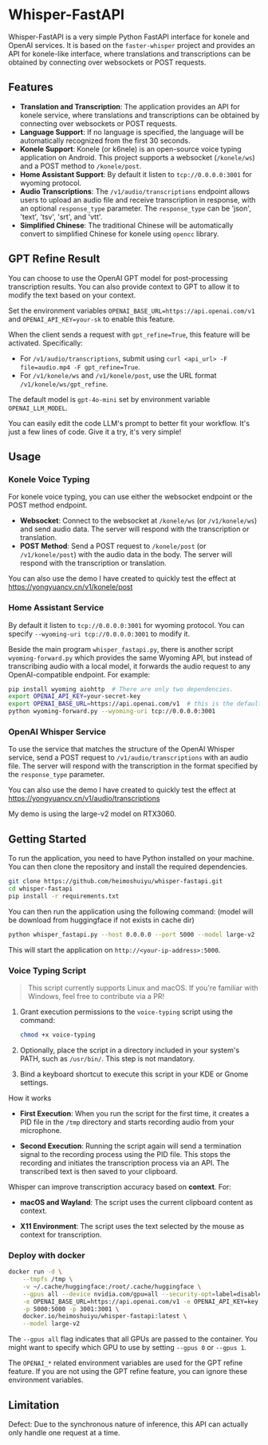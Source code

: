 # Whisper-FastAPI

Whisper-FastAPI is a very simple Python FastAPI interface for konele and OpenAI services. It is based on the `faster-whisper` project and provides an API for konele-like interface, where translations and transcriptions can be obtained by connecting over websockets or POST requests.

## Features

- **Translation and Transcription**: The application provides an API for konele service, where translations and transcriptions can be obtained by connecting over websockets or POST requests.
- **Language Support**: If no language is specified, the language will be automatically recognized from the first 30 seconds.
- **Konele Support**: Konele (or k6nele) is an open-source voice typing application on Android. This project supports a websocket (`/konele/ws`) and a POST method to `/konele/post`.
- **Home Assistant Support**: By default it listen to `tcp://0.0.0.0:3001` for wyoming protocol.
- **Audio Transcriptions**: The `/v1/audio/transcriptions` endpoint allows users to upload an audio file and receive transcription in response, with an optional `response_type` parameter. The `response_type` can be 'json', 'text', 'tsv', 'srt', and 'vtt'.
- **Simplified Chinese**: The traditional Chinese will be automatically convert to simplified Chinese for konele using `opencc` library.

## GPT Refine Result

You can choose to use the OpenAI GPT model for post-processing transcription results. You can also provide context to GPT to allow it to modify the text based on your context.

Set the environment variables `OPENAI_BASE_URL=https://api.openai.com/v1` and `OPENAI_API_KEY=your-sk` to enable this feature.

When the client sends a request with `gpt_refine=True`, this feature will be activated. Specifically:

- For `/v1/audio/transcriptions`, submit using `curl <api_url> -F file=audio.mp4 -F gpt_refine=True`.
- For `/v1/konele/ws` and `/v1/konele/post`, use the URL format `/v1/konele/ws/gpt_refine`.

The default model is `gpt-4o-mini` set by environment variable `OPENAI_LLM_MODEL`.

You can easily edit the code LLM's prompt to better fit your workflow. It's just a few lines of code. Give it a try, it's very simple!

## Usage

### Konele Voice Typing

For konele voice typing, you can use either the websocket endpoint or the POST method endpoint.

- **Websocket**: Connect to the websocket at `/konele/ws` (or `/v1/konele/ws`) and send audio data. The server will respond with the transcription or translation.
- **POST Method**: Send a POST request to `/konele/post` (or `/v1/konele/post`) with the audio data in the body. The server will respond with the transcription or translation.

You can also use the demo I have created to quickly test the effect at <https://yongyuancv.cn/v1/konele/post>

### Home Assistant Service

By default it listen to `tcp://0.0.0.0:3001` for wyoming protocol. You can specify `--wyoming-uri tcp://0.0.0.0:3001` to modify it. 

Beside the main program `whisper_fastapi.py`, there is another script `wyoming-forward.py` which provides the same Wyoming API, but instead of transcribing audio with a local model, it forwards the audio request to any OpenAI-compatible endpoint. For example:

```bash
pip install wyoming aiohttp  # There are only two dependencies.
export OPENAI_API_KEY=your-secret-key
export OPENAI_BASE_URL=https://api.openai.com/v1  # this is the default
python wyoming-forward.py --wyoming-uri tcp://0.0.0.0:3001
```

### OpenAI Whisper Service

To use the service that matches the structure of the OpenAI Whisper service, send a POST request to `/v1/audio/transcriptions` with an audio file. The server will respond with the transcription in the format specified by the `response_type` parameter.

You can also use the demo I have created to quickly test the effect at <https://yongyuancv.cn/v1/audio/transcriptions>

My demo is using the large-v2 model on RTX3060.

## Getting Started

To run the application, you need to have Python installed on your machine. You can then clone the repository and install the required dependencies.

```bash
git clone https://github.com/heimoshuiyu/whisper-fastapi.git
cd whisper-fastapi
pip install -r requirements.txt
```

You can then run the application using the following command: (model will be download from huggingface if not exists in cache dir)

```bash
python whisper_fastapi.py --host 0.0.0.0 --port 5000 --model large-v2
```

This will start the application on `http://<your-ip-address>:5000`.

### Voice Typing Script

> This script currently supports Linux and macOS. If you're familiar with Windows, feel free to contribute via a PR!


1. Grant execution permissions to the `voice-typing` script using the command:
   ```bash
   chmod +x voice-typing
   ```

2. Optionally, place the script in a directory included in your system's PATH, such as `/usr/bin/`. This step is not mandatory.

3. Bind a keyboard shortcut to execute this script in your KDE or Gnome settings.

How it works

- **First Execution**: When you run the script for the first time, it creates a PID file in the `/tmp` directory and starts recording audio from your microphone.

- **Second Execution**: Running the script again will send a termination signal to the recording process using the PID file. This stops the recording and initiates the transcription process via an API. The transcribed text is then saved to your clipboard.

Whisper can improve transcription accuracy based on **context**. For:

- **macOS and Wayland**: The script uses the current clipboard content as context.

- **X11 Environment**: The script uses the text selected by the mouse as context for transcription.

### Deploy with docker

```bash
docker run -d \
    --tmpfs /tmp \
    -v ~/.cache/huggingface:/root/.cache/huggingface \
    --gpus all --device nvidia.com/gpu=all --security-opt=label=disable \
    -e OPENAI_BASE_URL=https://api.openai.com/v1 -e OPENAI_API_KEY=key -d OPENAI_LLM_MODEL=gpt-4o \
    -p 5000:5000 -p 3001:3001 \
    docker.io/heimoshuiyu/whisper-fastapi:latest \
    --model large-v2
```

The `--gpus all` flag indicates that all GPUs are passed to the container. You might want to specify which GPU to use by setting `--gpus 0` or `--gpus 1`. 

The `OPENAI_*` related environment variables are used for the GPT refine feature. If you are not using the GPT refine feature, you can ignore these environment variables.

## Limitation

Defect: Due to the synchronous nature of inference, this API can actually only handle one request at a time.
